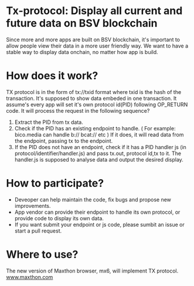 Tx-protocol: Display all current and future data on BSV blockchain
=================

Since more and more apps are built on BSV blockchain, it's important to allow people view their data in a more user friendly way. We want to have a stable way to display data onchain, no matter how app is build.

How does it work?
====
TX protocol is in the form of tx://txid format where txid is the hash of the transaction. It's supposed to show data embeded in one transaction. It assume's every app will set it's own protocol id(PID) following OP_RETURN code. It will process the request in the following sequence?

1. Extract the PID from tx data.
2. Check if the PID has an existing endpoint to handle. ( For example: bico.media can handle b:// bcat:// etc ) If it does, it will read data from the endpoint, passing tx to the endpoint.
3. If the PID does not have an endpoint, check if it has a PID handler js (in protocol/identifier/handler.js) and pass tx.out, protocol id,tx to it. The handler.js is supposed to analyse data and output the desired display.

How to participate?
===

* Deveoper can help maintain the code, fix bugs and propose new improvements.
* App vendor can provide their endpoint to handle its own protocol, or provide code to display its own data.
* If you want submit your endpoint or js code, please sumbit an issue or start a pull request.

Where to use?
===
The new version of Maxthon browser, mx6, will implement TX protocol. www.maxthon.com
